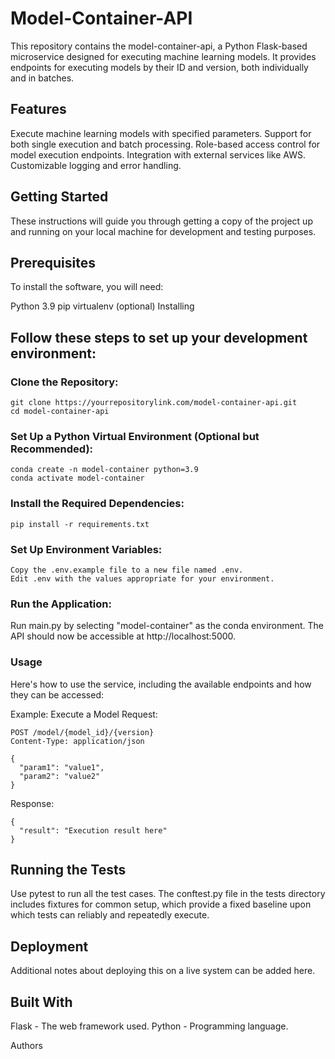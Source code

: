 # Model-Container-API
This repository contains the model-container-api, a Python Flask-based microservice designed for executing machine learning models. It provides endpoints for executing models by their ID and version, both individually and in batches.

## Features
Execute machine learning models with specified parameters.
Support for both single execution and batch processing.
Role-based access control for model execution endpoints.
Integration with external services like AWS.
Customizable logging and error handling.

## Getting Started
These instructions will guide you through getting a copy of the project up and running on your local machine for development and testing purposes.

## Prerequisites
To install the software, you will need:

Python 3.9
pip
virtualenv (optional)
Installing

## Follow these steps to set up your development environment:

### Clone the Repository:

```
git clone https://yourrepositorylink.com/model-container-api.git
cd model-container-api
```

### Set Up a Python Virtual Environment (Optional but Recommended):
```
conda create -n model-container python=3.9
conda activate model-container
```

### Install the Required Dependencies:

```
pip install -r requirements.txt
```

### Set Up Environment Variables:

```
Copy the .env.example file to a new file named .env.
Edit .env with the values appropriate for your environment.
```

### Run the Application:

Run main.py by selecting "model-container" as the conda environment.
The API should now be accessible at http://localhost:5000.

### Usage
Here's how to use the service, including the available endpoints and how they can be accessed:

Example: Execute a Model
Request:

```
POST /model/{model_id}/{version}
Content-Type: application/json

{
  "param1": "value1",
  "param2": "value2"
}
```

Response:

```
{
  "result": "Execution result here"
}
```

## Running the Tests
Use pytest to run all the test cases. The conftest.py file in the tests directory includes fixtures for common setup, which provide a fixed baseline upon which tests can reliably and repeatedly execute.

## Deployment
Additional notes about deploying this on a live system can be added here.

## Built With
Flask - The web framework used.
Python - Programming language.


Authors
